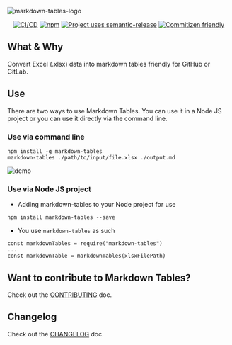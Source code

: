 ![markdown-tables-logo](./media/markdown-tables-logo.png)

<p align="center">
  <a href="https://github.com/cujarrett/markdown-tables/actions"><img alt="CI/CD" src="https://github.com/cujarrett/markdown-tables/actions/workflows/release.yml/badge.svg"></a>
  <a href="https://www.npmjs.com/package/markdown-tables"><img alt="npm" src="https://img.shields.io/npm/dt/markdown-tables.svg"></a>
  <a href="https://github.com/semantic-release/semantic-release"><img alt="Project uses semantic-release" src="https://img.shields.io/badge/%20%20%F0%9F%93%A6%F0%9F%9A%80-semantic--release-e10079.svg"></a>
  <a href="http://commitizen.github.io/cz-cli/"><img alt="Commitizen friendly" src="https://img.shields.io/badge/commitizen-friendly-brightgreen.svg?"></a>
</p>

## What & Why

Convert Excel (.xlsx) data into markdown tables friendly for GitHub or GitLab.

## Use
There are two ways to use Markdown Tables. You can use it in a Node JS
project or you can use it directly via the command line.

### Use via command line
```
npm install -g markdown-tables
markdown-tables ./path/to/input/file.xlsx ./output.md
```

![demo](https://user-images.githubusercontent.com/16245634/126058164-048b63f0-7dce-445e-a0c5-8d53956b2bea.gif)

### Use via Node JS project

- Adding markdown-tables to your Node project for use

```
npm install markdown-tables --save
```
- You use `markdown-tables` as such
```
const markdownTables = require("markdown-tables")
...
const markdownTable = markdownTables(xlsxFilePath)
```

## Want to contribute to Markdown Tables?
Check out the [CONTRIBUTING](./CONTRIBUTING.md) doc.

## Changelog
Check out the [CHANGELOG](./CHANGELOG.md) doc.
